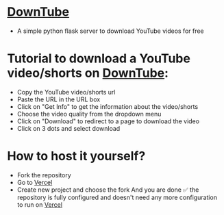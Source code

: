 # [DownTube](https://down-tube.vercel.app)
- A simple python flask server to download YouTube videos for free

# Tutorial to download a YouTube video/shorts on [DownTube](https://down-tube.vercel.app):
- Copy the YouTube video/shorts url
- Paste the URL in the URL box
- Click on "Get Info" to get the information about the video/shorts
- Choose the video quality from the dropdown menu
- Click on "Download" to redirect to a page to download the video
- Click on 3 dots and select download

# How to host it yourself?
- Fork the repository
- Go to [Vercel](https://vercel.com)
- Create new project and choose the fork
And you are done ✅ the repository is fully configured and doesn't need any more configuration to run on [Vercel](https://vercel.com)

